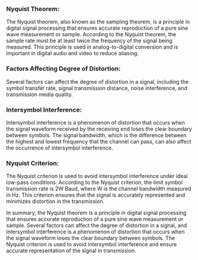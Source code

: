 ### Nyquist Theorem:

The Nyquist theorem, also known as the sampling theorem, is a principle in digital signal processing that ensures accurate reproduction of a pure sine wave measurement or sample. According to the Nyquist theorem, the sample rate must be at least twice the frequency of the signal being measured. This principle is used in analog-to-digital conversion and is important in digital audio and video to reduce aliasing.

### Factors Affecting Degree of Distortion:

Several factors can affect the degree of distortion in a signal, including the symbol transfer rate, signal transmission distance, noise interference, and transmission media quality.

### Intersymbol Interference:

Intersymbol interference is a phenomenon of distortion that occurs when the signal waveform received by the receiving end loses the clear boundary between symbols. The signal bandwidth, which is the difference between the highest and lowest frequency that the channel can pass, can also affect the occurrence of intersymbol interference.

### Nyquist Criterion:

The Nyquist criterion is used to avoid intersymbol interference under ideal low-pass conditions. According to the Nyquist criterion, the limit symbol transmission rate is 2W Baud, where W is the channel bandwidth measured in Hz. This criterion ensures that the signal is accurately represented and minimizes distortion in the transmission.

In summary, the Nyquist theorem is a principle in digital signal processing that ensures accurate reproduction of a pure sine wave measurement or sample. Several factors can affect the degree of distortion in a signal, and intersymbol interference is a phenomenon of distortion that occurs when the signal waveform loses the clear boundary between symbols. The Nyquist criterion is used to avoid intersymbol interference and ensure accurate representation of the signal in transmission.